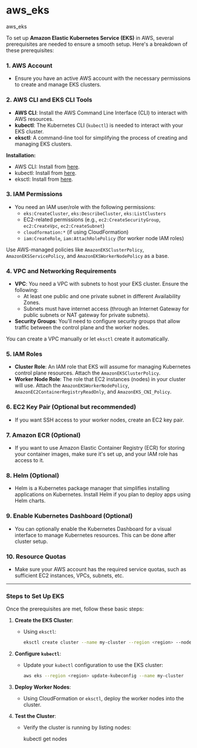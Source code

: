 # aws_eks
aws_eks

To set up **Amazon Elastic Kubernetes Service (EKS)** in AWS, several prerequisites are needed to ensure a smooth setup. Here's a breakdown of these prerequisites:

### 1. **AWS Account**
   - Ensure you have an active AWS account with the necessary permissions to create and manage EKS clusters.

### 2. **AWS CLI and EKS CLI Tools**
   - **AWS CLI**: Install the AWS Command Line Interface (CLI) to interact with AWS resources.
   - **kubectl**: The Kubernetes CLI (`kubectl`) is needed to interact with your EKS cluster.
   - **eksctl**: A command-line tool for simplifying the process of creating and managing EKS clusters.

   **Installation:**
   - AWS CLI: Install from [here](https://aws.amazon.com/cli/).
   - kubectl: Install from [here](https://kubernetes.io/docs/tasks/tools/install-kubectl/).
   - eksctl: Install from [here](https://docs.aws.amazon.com/eks/latest/userguide/eksctl.html).

### 3. **IAM Permissions**
   - You need an IAM user/role with the following permissions:
     - `eks:CreateCluster`, `eks:DescribeCluster`, `eks:ListClusters`
     - EC2-related permissions (e.g., `ec2:CreateSecurityGroup`, `ec2:CreateVpc`, `ec2:CreateSubnet`)
     - `cloudformation:*` (if using CloudFormation)
     - `iam:CreateRole`, `iam:AttachRolePolicy` (for worker node IAM roles)

   Use AWS-managed policies like `AmazonEKSClusterPolicy`, `AmazonEKSServicePolicy`, and `AmazonEKSWorkerNodePolicy` as a base.

### 4. **VPC and Networking Requirements**
   - **VPC**: You need a VPC with subnets to host your EKS cluster. Ensure the following:
     - At least one public and one private subnet in different Availability Zones.
     - Subnets must have internet access (through an Internet Gateway for public subnets or NAT gateway for private subnets).
   - **Security Groups**: You'll need to configure security groups that allow traffic between the control plane and the worker nodes.
   
   You can create a VPC manually or let `eksctl` create it automatically.

### 5. **IAM Roles**
   - **Cluster Role**: An IAM role that EKS will assume for managing Kubernetes control plane resources. Attach the `AmazonEKSClusterPolicy`.
   - **Worker Node Role**: The role that EC2 instances (nodes) in your cluster will use. Attach the `AmazonEKSWorkerNodePolicy`, `AmazonEC2ContainerRegistryReadOnly`, and `AmazonEKS_CNI_Policy`.

### 6. **EC2 Key Pair (Optional but recommended)**
   - If you want SSH access to your worker nodes, create an EC2 key pair.

### 7. **Amazon ECR (Optional)**
   - If you want to use Amazon Elastic Container Registry (ECR) for storing your container images, make sure it's set up, and your IAM role has access to it.

### 8. **Helm (Optional)**
   - Helm is a Kubernetes package manager that simplifies installing applications on Kubernetes. Install Helm if you plan to deploy apps using Helm charts.

### 9. **Enable Kubernetes Dashboard (Optional)**
   - You can optionally enable the Kubernetes Dashboard for a visual interface to manage Kubernetes resources. This can be done after cluster setup.

### 10. **Resource Quotas**
   - Make sure your AWS account has the required service quotas, such as sufficient EC2 instances, VPCs, subnets, etc.

---

### Steps to Set Up EKS

Once the prerequisites are met, follow these basic steps:

1. **Create the EKS Cluster**:
   - Using `eksctl`: 
     ```bash
     eksctl create cluster --name my-cluster --region <region> --nodegroup-name my-nodes --node-type t3.medium --nodes 2
     ```

2. **Configure `kubectl`**:
   - Update your `kubectl` configuration to use the EKS cluster:
     ```bash
     aws eks --region <region> update-kubeconfig --name my-cluster
     ```

3. **Deploy Worker Nodes**:
   - Using CloudFormation or `eksctl`, deploy the worker nodes into the cluster.

4. **Test the Cluster**:
   - Verify the cluster is running by listing nodes:
    
     kubectl get nodes
